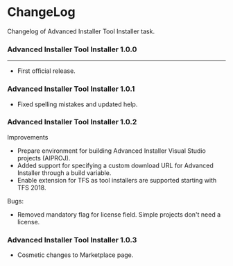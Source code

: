 # ChangeLog

Changelog of Advanced Installer Tool Installer task.

### Advanced Installer Tool Installer 1.0.0
-----------------------

* First official release.

### Advanced Installer Tool Installer 1.0.1

* Fixed spelling mistakes and updated help.

### Advanced Installer Tool Installer 1.0.2

Improvements
* Prepare environment for building Advanced Installer Visual Studio projects (AIPROJ).
* Added support for specifying a custom download URL for Advanced Installer through a build variable.
* Enable extension for TFS as tool installers are supported starting with TFS 2018.

Bugs:
* Removed mandatory flag for license field. Simple projects don't need a license.

### Advanced Installer Tool Installer 1.0.3

* Cosmetic changes to Marketplace page.
